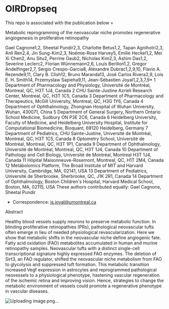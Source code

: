 # OIRDropseq

This repo is associated with the publication below =

Metabolic reprogramming of the neovascular niche promotes regenerative angiogenesis in proliferative retinopathy 

Gael Cagnone1,2, Sheetal Pundir2,3, Charlotte Betus1,2, Tapan Agnihotri2,3, Anli Ren2,4, Jin Sung-Kim2,3, Noémie-Rose Harvey5, Emilie Heckel1,2, Mei Xi Chen2, Anu Situ2, Perrine Gaub2, Nicholas Kim2,3, Ashim Das1,2, Severine Leclerc2, Florian Wünnemann2,6, Louis Berillon1,2, Gregor Andelfinger2,7, Sergio Crespo-Garcia8, Alexandre Dubrac1,2,9,10, Flavio A. Rezende9,11, Clary B. Clish12, Bruno Maranda13, José Carlos Rivera2,9, Lois E. H. Smith14, Przemyslaw Sapieha9,11, Jean-Sébastien Joyal1,2,3,7,9*
1	Department of Pharmacology and Physiology, Université de Montréal, Montreal, QC, H3T 1J4, Canada
2 	CHU Sainte-Justine Azrieli Research Center, Montreal, QC, H3T 1C5, Canada
3	Department of Pharmacology and Therapeutics, McGill University, Montreal, QC, H3G 1Y6, Canada
4	Department of Ophthalmology, Zhongnan Hospital of Wuhan University, Wuhan, 430071, China
5    Department of General Surgery, Northern Ontario School Medicine, Sudbury ON P3E 2C6, Canada
6 	Heidelberg University, Faculty of Medicine, and Heidelberg University Hospital, Institute for Computational Biomedicine, Bioquant, 69120 Heidelberg, Germany
7	Department of Pediatrics, CHU Sainte-Justine, Université de Montréal, Montreal, QC, H3T 1C5, Canada
8    Optometry School, Université de Montréal, Montreal, QC, H3T 1P1, Canada
9	Department of Ophthalmology, Université de Montréal, Montreal, QC, H3T 1J4, Canada
10 	Department of Pathology and Cell Biology, Université de Montréal, Montreal H3T 1J4, Canada
11 	Hôpital Maisonneuve-Rosemont, Montreal, QC, H1T 2M4, Canada
12	Metabolomics Platform, The Broad Institute of MIT and Harvard University, Cambridge, MA, 02141, USA
13 	Department of Pediatrics, Université de Sherbrooke, Sherbrooke, QC, J1K 2R1, Canada
14 	Department of Ophthalmology, Boston Children's Hospital, Harvard Medical School, Boston, MA, 02115, USA
These authors contributed equally: Gael Cagnone, Sheetal Pundir	
* Correspondence: js.joyal@umontreal.ca

Abstract

Healthy blood vessels supply neurons to preserve metabolic function. In blinding proliferative retinopathies (PRs), pathological neovascular tufts often emerge in lieu of needed physiological revascularization. Here we show that metabolic shifts in the neovascular niche define angiogenic fate. Fatty acid oxidation (FAO) metabolites accumulated in human and murine retinopathy samples. Neovascular tufts with a distinct single-cell transcriptional signature highly expressed FAO enzymes. The deletion of Sirt3, an FAO regulator, shifted the neovascular niche metabolism from FAO to glycolysis and suppressed tuft formation. This metabolic transition increased Vegf expression in astrocytes and reprogrammed pathological neovessels to a physiological phenotype, hastening vascular regeneration of the ischemic retina and improving vision. Hence, strategies to change the metabolic environment of vessels could promote a regenerative phenotype in vascular diseases. 


![Uploading image.png…]()
